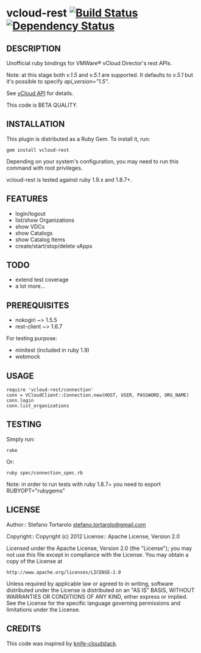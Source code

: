 vcloud-rest [![Build Status](https://secure.travis-ci.org/astratto/vcloud-rest.png?branch=master)](http://travis-ci.org/astratto/vcloud-rest) [![Dependency Status](https://gemnasium.com/astratto/vcloud-rest.png)](https://gemnasium.com/astratto/vcloud-rest)
===========

DESCRIPTION
--
Unofficial ruby bindings for VMWare® vCloud Director's rest APIs.

Note: at this stage both _v.1.5_ and _v.5.1_ are supported. It defaults to _v.5.1_ but it's possible to specify _api\_version="1.5"_.

See [vCloud API](http://pubs.vmware.com/vcd-51/topic/com.vmware.vcloud.api.doc_51/GUID-86CA32C2-3753-49B2-A471-1CE460109ADB.html) for details.

This code is BETA QUALITY.

INSTALLATION
--
This plugin is distributed as a Ruby Gem. To install it, run:

    gem install vcloud-rest

Depending on your system's configuration, you may need to run this command with root privileges.

vcloud-rest is tested against ruby 1.9.x and 1.8.7+.

FEATURES
--
- login/logout
- list/show Organizations
- show VDCs
- show Catalogs
- show Catalog Items
- create/start/stop/delete vApps

TODO
--
- extend test coverage
- a lot more...

PREREQUISITES
--
- nokogiri ~> 1.5.5
- rest-client ~> 1.6.7

For testing purpose:
- minitest (included in ruby 1.9)
- webmock

USAGE
--

    require 'vcloud-rest/connection'
    conn = VCloudClient::Connection.new(HOST, USER, PASSWORD, ORG_NAME)
    conn.login
    conn.list_organizations

TESTING
--
Simply run:

    rake
Or:

    ruby spec/connection_spec.rb

Note: in order to run tests with ruby 1.8.7+ you need to export RUBYOPT="rubygems"

LICENSE
--

Author:: Stefano Tortarolo <stefano.tortarolo@gmail.com>

Copyright:: Copyright (c) 2012
License:: Apache License, Version 2.0

Licensed under the Apache License, Version 2.0 (the "License");
you may not use this file except in compliance with the License.
You may obtain a copy of the License at

    http://www.apache.org/licenses/LICENSE-2.0

Unless required by applicable law or agreed to in writing, software
distributed under the License is distributed on an "AS IS" BASIS,
WITHOUT WARRANTIES OR CONDITIONS OF ANY KIND, either express or implied.
See the License for the specific language governing permissions and
limitations under the License.

CREDITS
--
This code was inspired by [knife-cloudstack](https://github.com/CloudStack-extras/knife-cloudstack).
